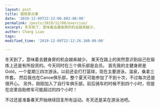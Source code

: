 ```yaml
---
layout: post
title: 锻炼那点事
date: '2019-12-09T22:12:00.002-08:00'
permalink: /posts/2019/12/09/exercise/
excerpt: 冬天到了，意味着去健身房的机会越来越少。
author: Chang Liao
tags:
modified_time: '2019-12-09T22:12:26.360-08:00'

---
```




冬天到了，意味着去健身房的机会越来越少。
某天在路上的突然意识到自己在锻炼上还是有所投资的。今天同时在三个俱乐部是会员。
首先我的主健身房是Gold，一个星期三四次游泳。以前还会打打篮球，现在主要游泳，温泉，桑拿三件套。
然后我也在Canoe俱乐部，整个夏天可能参加了不到十次，不过每次还是很开心。
另外，刚刚加入了自行车俱乐部。前后骑车的时候不到四个小时，但是在店里自助修车可能超过的四个小时！

不过还是准备春天开始继续回复所有运动。冬天还是呆在游泳池吧。